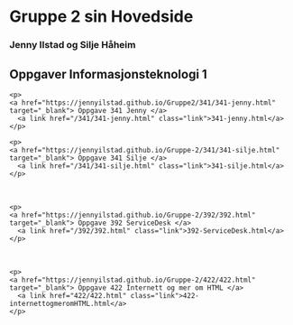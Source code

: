 <!DOCTYPE html>
<html>
<head>
  <meta charset="utf-8">
      <title>Gruppe 2 sin Hovedside</title>
</head>

<body>
  <h1>Gruppe 2 sin Hovedside</h1>
       <h3> Jenny Ilstad og Silje Håheim </h3>
    <h2>Oppgaver Informasjonsteknologi 1</h2>

    <p>
    <a href="https://jennyilstad.github.io/Gruppe2/341/341-jenny.html" target="_blank"> Oppgave 341 Jenny </a>
      <a link href="/341/341-jenny.html" class="link">341-jenny.html</a>
    </p>

    <p>
    <a href="https://jennyilstad.github.io/Gruppe-2/341/341-silje.html" target="_blank"> Oppgave 341 Silje </a>
      <a link href="/341/341-silje.html" class="link">341-silje.html</a>
    </p>

<br>

    <p>
    <a href="https://jennyilstad.github.io/Gruppe-2/392/392.html" target="_blank"> Oppgave 392 ServiceDesk </a>
      <a link href="/392/392.html" class="link">392-ServiceDesk.html</a>
    </p>

<br>

    <p>
    <a href="https://jennyilstad.github.io/Gruppe-2/422/422.html" target="_blank"> Oppgave 422 Internett og mer om HTML </a>
      <a link href="422/422.html" class="link">422-internettogmeromHTML.html</a>
    </p>

</body>
</html>
